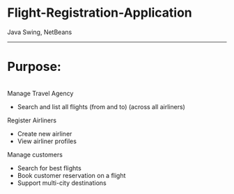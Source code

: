 # Flight-Registration-Application
Java Swing, NetBeans
<hr>
<h1>Purpose:</h1>
  <br>
Manage Travel Agency<br>
<ul>
  <li>Search and list all flights (from and to) (across all airliners)</li>
</ul>
Register Airliners <br>
<ul>
  <li>Create new airliner</li>
  <li>View airliner profiles</li>
</ul>
Manage customers <br>
<ul>
  <li>Search for best flights</li>
  <li>Book customer reservation on a flight</li>
  <li>Support multi-city destinations</li>
</ul>
